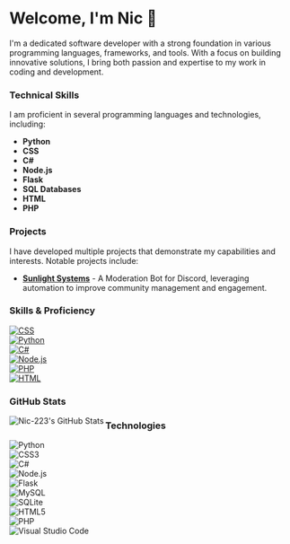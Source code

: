 # Welcome, I'm Nic 👋

I'm a dedicated software developer with a strong foundation in various programming languages, frameworks, and tools. With a focus on building innovative solutions, I bring both passion and expertise to my work in coding and development.

### Technical Skills
I am proficient in several programming languages and technologies, including:

- **Python**
- **CSS**
- **C#**
- **Node.js**
- **Flask**
- **SQL Databases**
- **HTML**
- **PHP**

### Projects
I have developed multiple projects that demonstrate my capabilities and interests. Notable projects include:

- **[Sunlight Systems](https://github.com/Nic-223/Sunlight-systems)** - A Moderation Bot for Discord, leveraging automation to improve community management and engagement.

### Skills & Proficiency

[![CSS](https://img.shields.io/badge/CSS-Expert-orange)](https://shields.io/)  
[![Python](https://img.shields.io/badge/Python-Expert-blue)](https://shields.io/)  
[![C#](https://img.shields.io/badge/C%23-Pro-green)](https://shields.io/)  
[![Node.js](https://img.shields.io/badge/Node.js-Intermediate-339933?style=flat&logo=node.js&logoColor=white)](https://nodejs.org/en/)  
[![PHP](https://img.shields.io/badge/PHP-Intermediate-777BB4?style=flat&logo=php&logoColor=white)](https://www.php.net/)  
[![HTML](https://img.shields.io/badge/HTML-Expert-E34F26?style=flat&logo=html5&logoColor=white)](https://developer.mozilla.org/en-US/docs/Web/HTML)

### GitHub Stats

<img align="left" alt="Nic-223's GitHub Stats" src="https://github-readme-stats.vercel.app/api?username=Nic-223&show_icons=true&hide_border=true&count_private=true&theme=tokyonight" />

### Technologies

![Python](https://img.shields.io/badge/-Python-3776AB?style=flat-square&logo=Python&logoColor=white)  
![CSS3](https://img.shields.io/badge/-CSS3-1572B6?style=flat-square&logo=CSS3&logoColor=white)  
![C#](https://img.shields.io/badge/-C%23-239120?style=flat-square&logo=C-sharp&logoColor=white)  
![Node.js](https://img.shields.io/badge/-Node.js-339933?style=flat-square&logo=Node.js&logoColor=white)  
![Flask](https://img.shields.io/badge/-Flask-000000?style=flat-square&logo=Flask&logoColor=white)  
![MySQL](https://img.shields.io/badge/-MySQL-4479A1?style=flat-square&logo=MySQL&logoColor=white)  
![SQLite](https://img.shields.io/badge/-SQLite-003B57?style=flat-square&logo=SQLite&logoColor=white)  
![HTML5](https://img.shields.io/badge/-HTML5-E34F26?style=flat-square&logo=HTML5&logoColor=white)  
![PHP](https://img.shields.io/badge/-PHP-777BB4?style=flat-square&logo=PHP&logoColor=white)  
![Visual Studio Code](https://img.shields.io/badge/-Visual%20Studio%20Code-007ACC?style=flat-square&logo=Visual%20Studio%20Code&logoColor=white)
